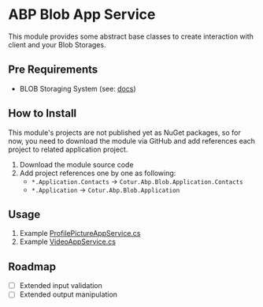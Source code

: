 # ABP Blob App Service

This module provides some abstract base classes to create interaction with client and your Blob Storages.

## Pre Requirements

-   BLOB Storaging System (see: [docs](https://docs.abp.io/en/abp/latest/Blob-Storing))

## How to Install

This module's projects are not published yet as NuGet packages, so for now, you need to download the module via GitHub and add references each project to related application project.

1. Download the module source code
2. Add project references one by one as following:
    - `*.Application.Contacts` -> `Cotur.Abp.Blob.Application.Contacts`
    - `*.Application` -> `Cotur.Abp.Blob.Application`

## Usage

1. Example [ProfilePictureAppService.cs](https://github.com/cotur/abp-blob-app-service/blob/2283c2c9d014fa1efc007041000892ac3a282682/host/Services/ProfilePictureAppService.cs)
2. Example [VideoAppService.cs](https://github.com/cotur/abp-blob-app-service/blob/2283c2c9d014fa1efc007041000892ac3a282682/host/Services/VideoAppService.cs)

## Roadmap

- [ ] Extended input validation
- [ ] Extended output manipulation

